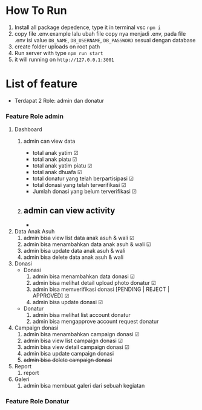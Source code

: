 # How To Run

1. Install all package depedence, type it in terminal vsc `npm i`
2. copy file .env.example lalu ubah file copy nya menjadi .env, pada file .env isi value `DB_NAME`, `DB_USERNAME`, `DB_PASSWORD` sesuai dengan database
3. create folder uploads on root path
4. Run server with type `npm run start`
5. it will running on `http://127.0.0.1:3001`

# List of feature

- Terdapat 2 Role: admin dan donatur

### Feature Role admin

1. Dashboard
   1. admin can view data
      - total anak yatim  &#9745;
      - total anak piatu  &#9745;
      - total anak yatim piatu  &#9745;
      - total anak dhuafa  &#9745;
      - total donatur yang telah berpartisipasi  &#9745;
      - total donasi yang telah terverifikasi  &#9745;
      - Jumlah donasi yang belum terverifikasi  &#9745;

   1. admin can view activity
      -

      -
1. Data Anak Asuh
   1. admin bisa view list data anak asuh & wali &#9745;
   1. admin bisa menambahkan data anak asuh & wali &#9745;
   1. admin bisa update data anak asuh & wali
   1. admin bisa delete data anak asuh & wali
1. Donasi
   - Donasi
      1. admin bisa menambahkan data donasi &#9745;
      1. admin bisa melihat detail upload photo donatur &#9745;
      1. admin bisa memverifikasi donasi [PENDING | REJECT | APPROVED] &#9745;
      1. admin bisa update donasi &#9745;
   - Donatur
      1. admin bisa melihat list account donatur
      1. admin bisa mengapprove account request donatur
1. Campaign donasi
   1. admin bisa menambahkan campaign donasi &#9745;
   1. admin bisa view list campaign donasi &#9745;
   1. admin bisa view detail campaign donasi &#9745;
   1. admin bisa update campaign donasi
   1. <s>admin bisa delete campaign donasi</s>
1. Report
   1. report
1. Galeri
   1. admin bisa membuat galeri dari sebuah kegiatan

### Feature Role Donatur
